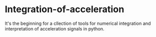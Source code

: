 # Integration-of-acceleration
It's the beginning for a cllection of tools
for numerical integration and interpretation
of acceleration signals in python.


